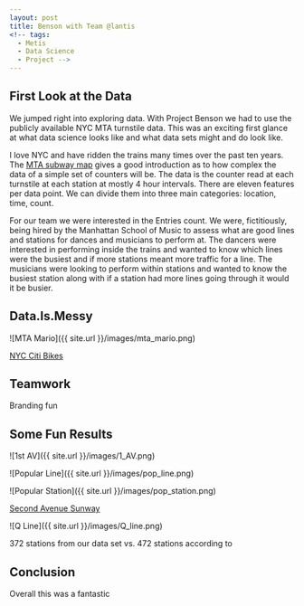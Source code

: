 ```yaml
---
layout: post
title: Benson with Team @lantis
<!-- tags:
  - Metis
  - Data Science
  - Project -->
---
```

## First Look at the Data

We jumped right into exploring data. With Project Benson we had to use the publicly available NYC MTA turnstile data. This was an exciting first glance at what data science looks like and what data sets might and do look like.

I love NYC and have ridden the trains many times over the past ten years. The [MTA subway map](http://web.mta.info/nyct/maps/subway_map.pdf) gives a good introduction as to how complex the data of a simple set of counters will be. The data is the counter read at each turnstile at each station at mostly 4 hour intervals. There are eleven features per data point. We can divide them into three main categories: location, time, count.

For our team we were interested in the Entries count. We were, fictitiously, being hired by the Manhattan School of Music to assess what are good lines and stations for dances and musicians to perform at. The dancers were interested in performing inside the trains and wanted to know which lines were the busiest and if more stations meant more traffic for a line. The musicians were looking to perform within stations and wanted to know the busiest station along with if a station had more lines going through it would it be busier.


## Data.Is.Messy



![MTA Mario]({{ site.url }}/images/mta_mario.png)




[NYC Citi Bikes](https://www.citibikenyc.com/system-data)

## Teamwork


Branding fun

## Some Fun Results





![1st AV]({{ site.url }}/images/1_AV.png)



![Popular Line]({{ site.url }}/images/pop_line.png)


![Popular Station]({{ site.url }}/images/pop_station.png)




[Second Avenue Sunway](https://en.wikipedia.org/wiki/Second_Avenue_Subway)


![Q Line]({{ site.url }}/images/Q_line.png)



372 stations from our data set vs. 472 stations according to


## Conclusion

Overall this  was a fantastic
